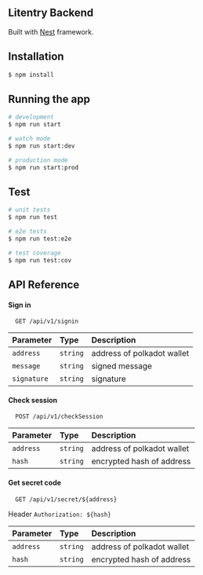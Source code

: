 ## Litentry Backend

Built with [Nest](https://github.com/nestjs/nest) framework.

## Installation

```bash
$ npm install
```

## Running the app

```bash
# development
$ npm run start

# watch mode
$ npm run start:dev

# production mode
$ npm run start:prod
```

## Test

```bash
# unit tests
$ npm run test

# e2e tests
$ npm run test:e2e

# test coverage
$ npm run test:cov
```

## API Reference

#### Sign in

```http
  GET /api/v1/signin
```

| Parameter | Type     | Description                |
| :-------- | :------- | :------------------------- |
| `address` | `string` | address of polkadot wallet |
| `message` | `string` | signed message |
| `signature` | `string` | signature |

#### Check session

```http
  POST /api/v1/checkSession
```

| Parameter | Type     | Description                       |
| :-------- | :------- | :-------------------------------- |
| `address`      | `string` | address of polkadot wallet |
| `hash`      | `string` | encrypted hash of address |

#### Get secret code

```http
  GET /api/v1/secret/${address}
```

Header `Authorization: ${hash}`

| Parameter | Type     | Description                       |
| :-------- | :------- | :-------------------------------- |
| `address`      | `string` | address of polkadot wallet |
| `hash`      | `string` | encrypted hash of address |

